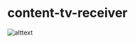 # content-tv-receiver

![alttext](https://user-images.githubusercontent.com/25778862/184557579-fee05cfb-a814-4744-8523-fe72320e5975.png)
